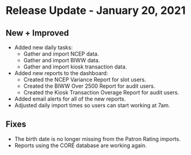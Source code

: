 # Release Update - January 20, 2021

## New + Improved

+ Added new daily tasks:
  - Gather and import NCEP data.
  - Gather and import BIWW data.
  - Gather and import kiosk transaction data.
+ Added new reports to the dashboard:
  - Created the NCEP Variance Report for slot users.
  - Created the BIWW Over 2500 Report for audit users.
  - Created the Kiosk Transaction Overage Report for audit users.
+ Added email alerts for all of the new reports.
+ Adjusted daily import times so users can start working at 7am.

## Fixes

+ The birth date is no longer missing from the Patron Rating imports.
+ Reports using the CORE database are working again.
